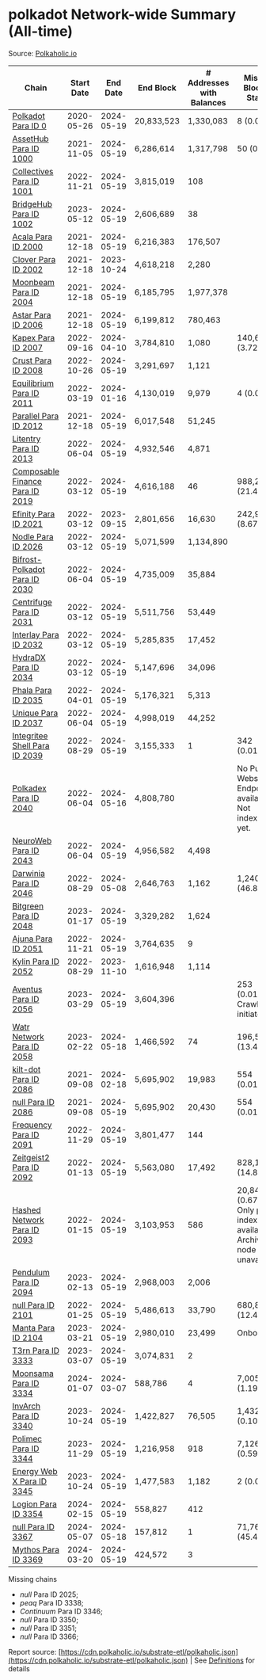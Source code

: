 # polkadot Network-wide Summary (All-time)

Source: [Polkaholic.io](https://polkaholic.io)


| Chain            | Start Date | End Date | End Block | # Addresses with Balances | Missing Blocks / Status |
| ---------------- | ---------- | ---------| --------- | ------------------------- | ----------------------- |
| [Polkadot Para ID 0](/polkadot/0-polkadot) | 2020-05-26 | 2024-05-19 | 20,833,523 |  1,330,083 | 8 (0.00%)  |
| [AssetHub Para ID 1000](/polkadot/1000-assethub) | 2021-11-05 | 2024-05-19 | 6,286,614 |  1,317,798 | 50 (0.00%)  |
| [Collectives Para ID 1001](/polkadot/1001-collectives) | 2022-11-21 | 2024-05-19 | 3,815,019 |  108 |    |
| [BridgeHub Para ID 1002](/polkadot/1002-bridgehub) | 2023-05-12 | 2024-05-19 | 2,606,689 |  38 |    |
| [Acala Para ID 2000](/polkadot/2000-acala) | 2021-12-18 | 2024-05-19 | 6,216,383 |  176,507 |    |
| [Clover Para ID 2002](/polkadot/2002-clover) | 2021-12-18 | 2023-10-24 | 4,618,218 |  2,280 |    |
| [Moonbeam Para ID 2004](/polkadot/2004-moonbeam) | 2021-12-18 | 2024-05-19 | 6,185,795 |  1,977,378 |    |
| [Astar Para ID 2006](/polkadot/2006-astar) | 2021-12-18 | 2024-05-19 | 6,199,812 |  780,463 |    |
| [Kapex Para ID 2007](/polkadot/2007-kapex) | 2022-09-16 | 2024-04-10 | 3,784,810 |  1,080 | 140,668 (3.72%)  |
| [Crust Para ID 2008](/polkadot/2008-crust) | 2022-10-26 | 2024-05-19 | 3,291,697 |  1,121 |    |
| [Equilibrium Para ID 2011](/polkadot/2011-equilibrium) | 2022-03-19 | 2024-01-16 | 4,130,019 |  9,979 | 4 (0.00%)  |
| [Parallel Para ID 2012](/polkadot/2012-parallel) | 2021-12-18 | 2024-05-19 | 6,017,548 |  51,245 |    |
| [Litentry Para ID 2013](/polkadot/2013-litentry) | 2022-06-04 | 2024-05-19 | 4,932,546 |  4,871 |    |
| [Composable Finance Para ID 2019](/polkadot/2019-composable) | 2022-03-12 | 2024-05-19 | 4,616,188 |  46 | 988,229 (21.41%)  |
| [Efinity Para ID 2021](/polkadot/2021-efinity) | 2022-03-12 | 2023-09-15 | 2,801,656 |  16,630 | 242,949 (8.67%)  |
| [Nodle Para ID 2026](/polkadot/2026-nodle) | 2022-03-12 | 2024-05-19 | 5,071,599 |  1,134,890 |    |
| [Bifrost-Polkadot Para ID 2030](/polkadot/2030-bifrost) | 2022-06-04 | 2024-05-19 | 4,735,009 |  35,884 |    |
| [Centrifuge Para ID 2031](/polkadot/2031-centrifuge) | 2022-03-12 | 2024-05-19 | 5,511,756 |  53,449 |    |
| [Interlay Para ID 2032](/polkadot/2032-interlay) | 2022-03-12 | 2024-05-19 | 5,285,835 |  17,452 |    |
| [HydraDX Para ID 2034](/polkadot/2034-hydradx) | 2022-03-12 | 2024-05-19 | 5,147,696 |  34,096 |    |
| [Phala Para ID 2035](/polkadot/2035-phala) | 2022-04-01 | 2024-05-19 | 5,176,321 |  5,313 |    |
| [Unique Para ID 2037](/polkadot/2037-unique) | 2022-06-04 | 2024-05-19 | 4,998,019 |  44,252 |    |
| [Integritee Shell Para ID 2039](/polkadot/2039-integritee) | 2022-08-29 | 2024-05-19 | 3,155,333 |  1 | 342 (0.01%)  |
| [Polkadex Para ID 2040](/polkadot/2040-polkadex) | 2022-06-04 | 2024-05-16 | 4,808,780 |   |   No Public Websocket Endpoint available: Not indexing yet. |
| [NeuroWeb Para ID 2043](/polkadot/2043-neuroweb) | 2022-06-04 | 2024-05-19 | 4,956,582 |  4,498 |    |
| [Darwinia Para ID 2046](/polkadot/2046-darwinia) | 2022-08-29 | 2024-05-08 | 2,646,763 |  1,162 | 1,240,326 (46.86%)  |
| [Bitgreen Para ID 2048](/polkadot/2048-bitgreen) | 2023-01-17 | 2024-05-19 | 3,329,282 |  1,624 |    |
| [Ajuna Para ID 2051](/polkadot/2051-ajuna) | 2022-11-21 | 2024-05-19 | 3,764,635 |  9 |    |
| [Kylin Para ID 2052](/polkadot/2052-kylin) | 2022-08-29 | 2023-11-10 | 1,616,948 |  1,114 |    |
| [Aventus Para ID 2056](/polkadot/2056-aventus) | 2023-03-29 | 2024-05-19 | 3,604,396 |   | 253 (0.01%) Crawling initiated |
| [Watr Network Para ID 2058](/polkadot/2058-watr) | 2023-02-22 | 2024-05-18 | 1,466,592 |  74 | 196,567 (13.40%)  |
| [kilt-dot Para ID 2086](/polkadot/2086-kilt) | 2021-09-08 | 2024-02-18 | 5,695,902 |  19,983 | 554 (0.01%)  |
| [null Para ID 2086](/polkadot/2086-kilt) | 2021-09-08 | 2024-05-19 | 5,695,902 |  20,430 | 554 (0.01%)  |
| [Frequency Para ID 2091](/polkadot/2091-frequency) | 2022-11-29 | 2024-05-19 | 3,801,477 |  144 |    |
| [Zeitgeist2 Para ID 2092](/polkadot/2092-zeitgeist) | 2022-01-13 | 2024-05-19 | 5,563,080 |  17,492 | 828,192 (14.89%)  |
| [Hashed Network Para ID 2093](/polkadot/2093-hashed) | 2022-01-15 | 2024-05-19 | 3,103,953 |  586 | 20,845 (0.67%) Only partial index available: Archive node unavailable |
| [Pendulum Para ID 2094](/polkadot/2094-pendulum) | 2023-02-13 | 2024-05-19 | 2,968,003 |  2,006 |    |
| [null Para ID 2101](/polkadot/2101-subsocial) | 2022-01-25 | 2024-05-19 | 5,486,613 |  33,790 | 680,832 (12.41%)  |
| [Manta Para ID 2104](/polkadot/2104-manta) | 2023-03-21 | 2024-05-19 | 2,980,010 |  23,499 |   Onboarding |
| [T3rn Para ID 3333](/polkadot/3333-t3rn) | 2023-03-07 | 2024-05-19 | 3,074,831 |  2 |    |
| [Moonsama Para ID 3334](/polkadot/3334-moonsama) | 2024-01-07 | 2024-03-07 | 588,786 |  4 | 7,005 (1.19%)  |
| [InvArch Para ID 3340](/polkadot/3340-invarch) | 2023-10-24 | 2024-05-19 | 1,422,827 |  76,505 | 1,432 (0.10%)  |
| [Polimec Para ID 3344](/polkadot/3344-polimec) | 2023-11-29 | 2024-05-19 | 1,216,958 |  918 | 7,126 (0.59%)  |
| [Energy Web X Para ID 3345](/polkadot/3345-energywebx) | 2023-10-24 | 2024-05-19 | 1,477,583 |  1,182 | 2 (0.00%)  |
| [Logion Para ID 3354](/polkadot/3354-logion) | 2024-02-15 | 2024-05-19 | 558,827 |  412 |    |
| [null Para ID 3367](/polkadot/3367-hyperbridge) | 2024-05-07 | 2024-05-18 | 157,812 |  1 | 71,761 (45.47%)  |
| [Mythos Para ID 3369](/polkadot/3369-mythos) | 2024-03-20 | 2024-05-19 | 424,572 |  3 |    |

Missing chains


* *null* Para ID 2025; 
* *peaq* Para ID 3338; 
* *Continuum* Para ID 3346; 
* *null* Para ID 3350; 
* *null* Para ID 3351; 
* *null* Para ID 3366; 

Report source: [https://cdn.polkaholic.io/substrate-etl/polkaholic.json](https://cdn.polkaholic.io/substrate-etl/polkaholic.json) | See [Definitions](/DEFINITIONS.md) for details
